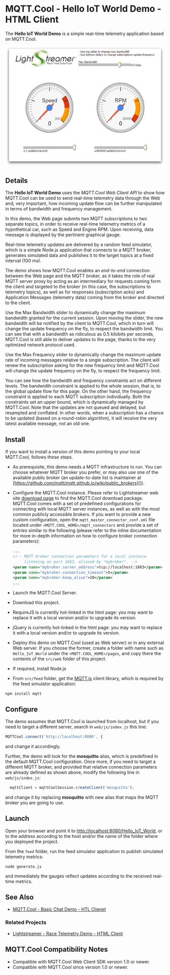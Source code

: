 # MQTT.Cool - Hello IoT World Demo - HTML Client

The **Hello IoT World Demo** is a simple real-time telemetry application based
on MQTT.Cool.

![screenshot](screen-large.png)

## Details

The **Hello IoT World Demo** uses the *MQTT.Cool Web Client API* to show how
MQTT.Cool can be used to send real-time telemetry data through the Web and, very
important, how incoming update flow can be further manipulated in terms of
bandwidth and frequency management.

In this demo, the Web page submits two MQTT subscriptions to two separate
topics, in order to receive real-time telemetry metrics of a hypothetical car,
such as Speed and Engine RPM. Upon receiving, data message is displayed by the
pertinent graphical gauge.

Real-time telemetry updates are delivered by a random feed simulator, which is a
simple Node.js application that connects to a MQTT broker, generates simulated
data and publishes it to the target topics at a fixed interval (100 ms).

The demo shows how MQTT.Cool enables an *end-to-end* connection between the Web
page and the MQTT broker, as it takes the role of real MQTT server proxy by
acting as an intermediary for requests coming form the client and targeted to
the broker (in this case, the subscriptions to telemetry topics), as well as
for responses (subscription acks) and Application Messages (telemetry data)
coming from the broker and directed to the client.

Use the Max Bandwidth slider to dynamically change the maximum bandwidth granted
for the current session. Upon moving the slider, the new bandwidth will be
notified by the client to MQTT.Cool, which in turn will change the update
frequency on the fly, to respect the bandwidth limit. You can see that with a
bandwidth as ridiculous as 0.5 kilobits per seconds, MQTT.Cool is still able to
deliver updates to the page, thanks to the very optimized network protocol used.

Use the Max Frequency slider to dynamically change the maximum update rate of
incoming messages relative to a single subscription. The client will renew the
subscription asking for the new frequency limit and MQTT.Cool will change the
update frequency on the fly, to respect the frequency limit.

You can see how the bandwidth and frequency constraints act on different levels.
The bandwidth constraint is applied to the whole session, that is, to the global
update flow for this page. On the other hand, the frequency constraint is
applied to each MQTT subscription individually. Both the constraints set an
upper bound, which is dynamically managed by MQTT.Cool. Note that the updates
are not queued and delayed, but resampled and conflated. In other words, when a
subscription has a chance to be updated (based on a round-robin algorithm), it
will receive the very latest available message, not an old one.

## Install

If you want to install a version of this demo pointing to your local MQTT.Cool,
follows these steps.

* As prerequisite, this demo needs a MQTT infrastructure to run. You can choose
whatever MQTT broker you prefer, or may also use one of the available public
broker (an update-to-date list is maintainer at
[https://github.com/mqtt/mqtt.github.io/wiki/public_brokers]()).
* Configure the MQTT.Cool instance. Please refer to Lightstreamer
web site [download page](http://download.lightstreamer.com/) to find the
MQTT.Cool download package. MQTT.Cool comes with a set of predefined
configurations for connecting with local MQTT server instances, as well as with
the most common publicly accessible brokers. If you want to provide a new custom
configuration, open the `mqtt_master_connector_conf.xml` file located under
`<MQTT.COOL_HOME>/mqtt_connectors` and provide a set of entries similar to the
following (please refer to the inline documentation for more in-depth
information on how to configure broker connection parameters):

  ```xml
  ...
  <!-- MQTT broker connection parameters for a local instance
       listening on port 1883, aliased by "mybroker". -->
  <param name="mybroker.server_address">tcp://localhost:1883</param>
  <param name="mybroker.connection_timeout">5</param>
  <param name="mybroker.keep_alive">20</param>
  ...
  ```

* Launch the MQTT.Cool Server.
* Download this project.
* RequireJS is currently hot-linked in the html page: you may want to replace it
with a local version and/or to upgrade its version.
* jQuery is currently hot-linked in the html page: you may want to replace it
with a local version and/or to upgrade its version.
* Deploy this demo on MQTT.Cool (used as Web server) or in any external Web
server. If you choose the former, create a folder with name such as
`Hello_IoT_World` under the `<MQTT.COOL_HOME>/pages`, and copy there the
contents of the `src/web` folder of this project.
* If required, install Node.js
* From `src/feed` folder, get the [MQTT.js](https://github.com/mqttjs/MQTT.js)
client library, which is required by the feed simulator application:

 ```
 npm install mqtt
 ```

## Configure

The demo assumes that MQTT.Cool is launched from localhost, but if you need to
target a different server, search in `web/js/index.js` this line:
```js
MQTTCool.connect('http://localhost:8080', {
```
and change it accordingly.

Further, the demo will look for the **mosquitto** alias, which is predefined in
the default MQTT.Cool configuration. Once more, if you need to target a
different MQTT broker, and provided that relative connection parameters are
already defined as shown above, modify the following line in `web/js/index.js`:

```js
  mqttClient = mqttCoolSession.createClient('mosquitto');
```
and change it by replacing **mosquitto** with new alias that maps the MQTT
broker you are going to use.

## Launch

Open your browser and point it to [http://localhost:8080/Hello_IoT_World](), or
to the address according to the host and/or the name of the folder where you
deployed the project.

From the `feed` folder, run the feed simulator application to publish simulated
telemetry metrics:
```
node generate.js
```

and immediately the gauges reflect updates according to the received real-time
metrics.

## See Also

<!-- START RELATED_ENTRIES -->

* [MQTT.Cool - Basic Chat Demo - HTL Clienet](https://github.com/Lightstreamer/MQTT.Cool-example-Chat-client-javascript)

### Related Projects

* [Lightstreamer - Race Telemetry Demo - HTML Client](https://github.com/Lightstreamer/Lightstreamer-example-RaceTelemetry-client-javascript)

<!-- END RELATED_ENTRIES -->

## MQTT.Cool Compatibility Notes

* Compatible with MQTT.Cool Web Client SDK version 1.0 or
newer.
* Compatible with MQTT.Cool since version 1.0 or newer.

